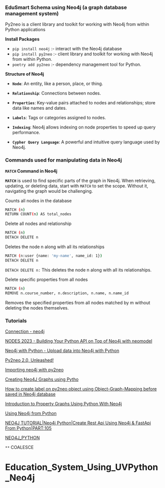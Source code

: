 
### EduSmart Schema using Neo4j (a graph database management system)
Py2neo is a client library and toolkit for working with Neo4j from within Python applications


**Install Packages**

* `pip install neo4j` :- interact with the Neo4j database
* `pip install py2neo` :- client library and toolkit for working with Neo4j from within Python.
* `poetry add py2neo`  :- dependency management tool for Python.

**Structure of Neo4j**

* **`Node`**: An entity, like a person, place, or thing.

* **`Relationship`**: Connections between nodes.

* **`Properties`**: Key-value pairs attached to nodes and relationships; store data like names and dates.

* **`Labels`**: Tags or categories assigned to nodes.

* **`Indexing`**: Neo4j allows indexing on node properties to speed up query performance.

* **`Cypher Query Language`**: A powerful and intuitive query language used by Neo4j.

### Commands used for manipulating data in Neo4j

**`MATCH` Command in Neo4j** 

**`MATCH`** is used to find specific parts of the graph in Neo4j. When retrieving, updating, or deleting data, start with `MATCH` to set the scope. Without it, navigating the graph would be challenging.

Counts all nodes in the database
```bash
MATCH (n)
RETURN COUNT(n) AS total_nodes
```

Delete all nodes and relationship
```bash
MATCH (n)
DETACH DELETE n
```

Deletes the node n along with all its relationships
```bash
MATCH (n:user {name: 'my-name', name_id: 1})
DETACH DELETE n
```
`DETACH DELETE n:` This deletes the node n along with all its relationships.

Delete specific properties from all nodes
```bash
MATCH (n)
REMOVE n.course_number, n.description, n.name, n.name_id 
```
Removes the specified properties from all nodes matched by m without deleting the nodes themselves.

### Tutorials

[Connection - neo4j](https://neo4j.com/docs/python-manual/current/connect/)

[NODES 2023 - Building Your Python API on Top of Neo4j with neomodel](https://www.youtube.com/watch?v=v4CgjiVist4)

[Neo4j with Python - Upload data into Neo4j with Python](https://www.youtube.com/watch?v=yluHRteVBNI)

[Py2neo 2.0, Unleashed!](https://neo4j.com/blog/py2neo-2-0-unleashed/)

[Importing neo4j with py2neo](https://stackoverflow.com/questions/41356886/importing-neo4j-with-py2neo)

[Creating Neo4J Graphs using Pytho](https://medium.com/@herambh/creating-neo4j-graphs-using-python-bd59662cbad6)

[How to create label on py2neo object using Object-Graph-Mapping before saved in Neo4j database](https://stackoverflow.com/questions/24832013/how-to-create-label-on-py2neo-object-using-object-graph-mapping-before-saved-in)


[Introduction to Property Graphs Using Python With Neo4j](https://sease.io/2023/08/introduction-to-property-graphs-using-python-with-neo4j.html)


[Using Neo4j from Python](https://neo4j.com/docs/getting-started/languages-guides/neo4j-python/)
   

[NEO4J TUTORIAL|Neo4j Python|Create Rest Api Using Neo4j & FastApi From Python|PART:105](https://www.youtube.com/watch?v=L_OOTp7fd1g)

[NEO4J_PYTHON](https://github.com/ronidas39/NEO4J_PYTHON/tree/main)

`**`
COALESCE


# Education_System_Using_UVPython_Neo4j
